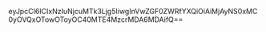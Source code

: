 eyJpcCI6ICIxNzIuNjcuMTk3Ljg5IiwgInVwZGF0ZWRfYXQiOiAiMjAyNS0xMC0yOVQxOTowOToyOC40MTE4MzcrMDA6MDAifQ==